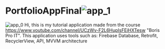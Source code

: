 # PortfolioAppFinal![app_1](https://user-images.githubusercontent.com/87097561/164995529-55d8ea11-7690-4a82-ad16-44a5e8610e98.png)
![app_0](https://user-images.githubusercontent.com/87097561/164995530-b5845b6c-c3db-4a6e-aed6-2fdda5ae08f1.png)
Hi, this is my tutorial application made from the course https://www.youtube.com/channel/UCzWv-F2L6HupIsFEiHXTesw "Boris Pro IT". This application uses tools such as: Firebase Database, Retrofit, RecyclerView, API, MVVM architecture
